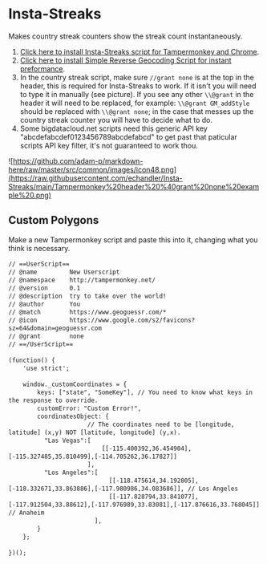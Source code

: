 # Insta-Streaks
Makes country streak counters show the streak count instantaneously.

1. [Click here to install Insta-Streaks script for Tampermonkey and Chrome](https://github.com/echandler/Insta-Streaks/raw/main/instaStreaks.user.js).
2. [Click here to install Simple Reverse Geocoding Script for instant preformance](https://github.com/echandler/Simple-Reverse-Geocoding-Script/raw/main/reverseGeocodingScript.user.js).
3. In the country streak script, make sure ```//grant none``` is at the top in the header, this is required for Insta-Streaks to work. If it isn't you will need to type it in manually (see picture). If you see any other ```\\@grant``` in the header it will need to be replaced, for example: ```\\@grant GM_addStyle``` should be replaced with ```\\@grant none```; in the case that messes up the country streak counter you will have to decide what to do.
4. Some bigdatacloud.net scripts need this generic API key "abcdefabcdef0123456789abcdefabcd" to get past that paticular scripts API key filter, it's not guaranteed to work thou.

![https://github.com/adam-p/markdown-here/raw/master/src/common/images/icon48.png](https://raw.githubusercontent.com/echandler/Insta-Streaks/main/Tampermonkey%20header%20%40grant%20none%20example%20.png)

## Custom Polygons

Make a new Tampermonkey script and paste this into it, changing what you think is necessary.

```
// ==UserScript==
// @name         New Userscript
// @namespace    http://tampermonkey.net/
// @version      0.1
// @description  try to take over the world!
// @author       You
// @match        https://www.geoguessr.com/*
// @icon         https://www.google.com/s2/favicons?sz=64&domain=geoguessr.com
// @grant        none
// ==/UserScript==

(function() {
    'use strict';

    window._customCoordinates = {
        keys: ["state", "SomeKey"], // You need to know what keys in the response to override.
        customError: "Custom Error!",
        coordinatesObject: {
                      // The coordinates need to be [longitude, latitude] (x,y) NOT [latitude, longitude] (y,x).
          "Las Vegas":[ 
                          [[-115.400392,36.454904],[-115.327485,35.810499],[-114.705262,36.17827]]
                      ],
          "Los Angeles":[
                            [[-118.475614,34.192805],[-118.332671,33.863886],[-117.980986,34.083686]], // Los Angeles
                            [[-117.828794,33.841077],[-117.912504,33.88612],[-117.976989,33.83081],[-117.876616,33.768045]] // Anaheim
                        ],
        }
    };
    
})();
```

